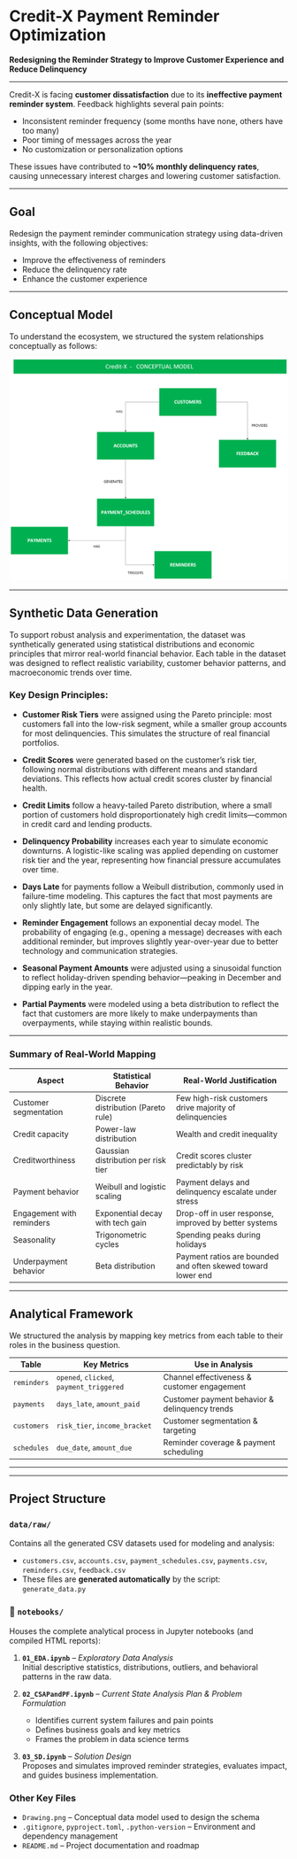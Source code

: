 # Credit-X Payment Reminder Optimization  
**Redesigning the Reminder Strategy to Improve Customer Experience and Reduce Delinquency**

---


Credit-X is facing **customer dissatisfaction** due to its **ineffective payment reminder system**. Feedback highlights several pain points:
- Inconsistent reminder frequency (some months have none, others have too many)
- Poor timing of messages across the year
- No customization or personalization options

These issues have contributed to **~10% monthly delinquency rates**, causing unnecessary interest charges and lowering customer satisfaction.

---

##  Goal

Redesign the payment reminder communication strategy using data-driven insights, with the following objectives:
- Improve the effectiveness of reminders
- Reduce the delinquency rate
- Enhance the customer experience

---

##  Conceptual Model

To understand the ecosystem, we structured the system relationships conceptually as follows:

![Conceptual Model](./Drawing.png)

---

##  Synthetic Data Generation

To support robust analysis and experimentation, the dataset was synthetically generated using statistical distributions and economic principles that mirror real-world financial behavior. Each table in the dataset was designed to reflect realistic variability, customer behavior patterns, and macroeconomic trends over time.

### Key Design Principles:

- **Customer Risk Tiers** were assigned using the Pareto principle: most customers fall into the low-risk segment, while a smaller group accounts for most delinquencies. This simulates the structure of real financial portfolios.

- **Credit Scores** were generated based on the customer’s risk tier, following normal distributions with different means and standard deviations. This reflects how actual credit scores cluster by financial health.

- **Credit Limits** follow a heavy-tailed Pareto distribution, where a small portion of customers hold disproportionately high credit limits—common in credit card and lending products.

- **Delinquency Probability** increases each year to simulate economic downturns. A logistic-like scaling was applied depending on customer risk tier and the year, representing how financial pressure accumulates over time.

- **Days Late** for payments follow a Weibull distribution, commonly used in failure-time modeling. This captures the fact that most payments are only slightly late, but some are delayed significantly.

- **Reminder Engagement** follows an exponential decay model. The probability of engaging (e.g., opening a message) decreases with each additional reminder, but improves slightly year-over-year due to better technology and communication strategies.

- **Seasonal Payment Amounts** were adjusted using a sinusoidal function to reflect holiday-driven spending behavior—peaking in December and dipping early in the year.

- **Partial Payments** were modeled using a beta distribution to reflect the fact that customers are more likely to make underpayments than overpayments, while staying within realistic bounds.

---

### Summary of Real-World Mapping

| **Aspect**               | **Statistical Behavior**               | **Real-World Justification**                                 |
|--------------------------|----------------------------------------|---------------------------------------------------------------|
| Customer segmentation    | Discrete distribution (Pareto rule)    | Few high-risk customers drive majority of delinquencies       |
| Credit capacity          | Power-law distribution                 | Wealth and credit inequality                                  |
| Creditworthiness         | Gaussian distribution per risk tier    | Credit scores cluster predictably by risk                     |
| Payment behavior         | Weibull and logistic scaling           | Payment delays and delinquency escalate under stress          |
| Engagement with reminders| Exponential decay with tech gain       | Drop-off in user response, improved by better systems         |
| Seasonality              | Trigonometric cycles                   | Spending peaks during holidays                                |
| Underpayment behavior    | Beta distribution                      | Payment ratios are bounded and often skewed toward lower end  |

---


##  Analytical Framework

We structured the analysis by mapping key metrics from each table to their roles in the business question.

| **Table**     | **Key Metrics**                             | **Use in Analysis**                           |
|--------------|----------------------------------------------|------------------------------------------------|
| `reminders`  | `opened`, `clicked`, `payment_triggered`     | Channel effectiveness & customer engagement    |
| `payments`   | `days_late`, `amount_paid`                   | Customer payment behavior & delinquency trends |
| `customers`  | `risk_tier`, `income_bracket`                | Customer segmentation & targeting              |
| `schedules`  | `due_date`, `amount_due`                     | Reminder coverage & payment scheduling         |

---
---

## Project Structure


###  `data/raw/`
Contains all the generated CSV datasets used for modeling and analysis:
- `customers.csv`, `accounts.csv`, `payment_schedules.csv`, `payments.csv`, `reminders.csv`, `feedback.csv`
- These files are **generated automatically** by the script:  
  `generate_data.py`


### 📁 `notebooks/`
Houses the complete analytical process in Jupyter notebooks (and compiled HTML reports):

1. **`01_EDA.ipynb`** – *Exploratory Data Analysis*  
   Initial descriptive statistics, distributions, outliers, and behavioral patterns in the raw data.

2. **`02_CSAPandPF.ipynb`** – *Current State Analysis Plan & Problem Formulation*  
   - Identifies current system failures and pain points  
   - Defines business goals and key metrics  
   - Frames the problem in data science terms

3. **`03_SD.ipynb`** – *Solution Design*  
   Proposes and simulates improved reminder strategies, evaluates impact, and guides business implementation.



###  Other Key Files

- `Drawing.png` – Conceptual data model used to design the schema
- `.gitignore`, `pyproject.toml`, `.python-version` – Environment and dependency management
- `README.md` – Project documentation and roadmap
